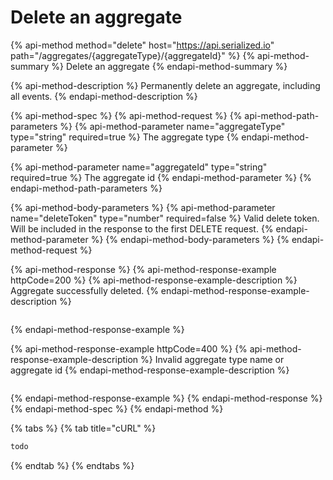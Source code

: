 # Delete an aggregate

{% api-method method="delete" host="https://api.serialized.io" path="/aggregates/{aggregateType}/{aggregateId}" %}
{% api-method-summary %}
Delete an aggregate
{% endapi-method-summary %}

{% api-method-description %}
Permanently delete an aggregate, including all events.
{% endapi-method-description %}

{% api-method-spec %}
{% api-method-request %}
{% api-method-path-parameters %}
{% api-method-parameter name="aggregateType" type="string" required=true %}
The aggregate type
{% endapi-method-parameter %}

{% api-method-parameter name="aggregateId" type="string" required=true %}
The aggregate id
{% endapi-method-parameter %}
{% endapi-method-path-parameters %}

{% api-method-body-parameters %}
{% api-method-parameter name="deleteToken" type="number" required=false %}
Valid delete token. Will be included in the response to the first DELETE request.
{% endapi-method-parameter %}
{% endapi-method-body-parameters %}
{% endapi-method-request %}

{% api-method-response %}
{% api-method-response-example httpCode=200 %}
{% api-method-response-example-description %}
Aggregate successfully deleted.
{% endapi-method-response-example-description %}

```text

```
{% endapi-method-response-example %}

{% api-method-response-example httpCode=400 %}
{% api-method-response-example-description %}
Invalid aggregate type name or aggregate id
{% endapi-method-response-example-description %}

```text

```
{% endapi-method-response-example %}
{% endapi-method-response %}
{% endapi-method-spec %}
{% endapi-method %}

{% tabs %}
{% tab title="cURL" %}
```bash
todo
```
{% endtab %}
{% endtabs %}

